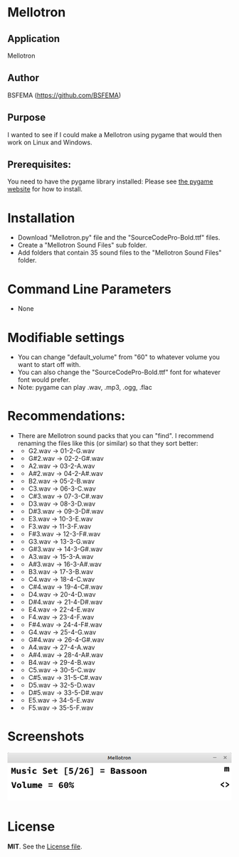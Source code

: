 # Mellotron

## Application
Mellotron

## Author
BSFEMA (https://github.com/BSFEMA)

## Purpose
I wanted to see if I could make a Mellotron using pygame that would then work on Linux and Windows.

## Prerequisites:
You need to have the pygame library installed:  Please see [the pygame website](https://www.pygame.org) for how to install.

# Installation
* Download "Mellotron.py" file and the "SourceCodePro-Bold.ttf" files.
* Create a "Mellotron Sound Files" sub folder.
* Add folders that contain 35 sound files to the "Mellotron Sound Files" folder.

# Command Line Parameters
* None

# Modifiable settings
* You can change "default_volume" from "60" to whatever volume you want to start off with.
* You can also change the "SourceCodePro-Bold.ttf" font for whatever font would prefer.
* Note:  pygame can play .wav, .mp3, .ogg, .flac

# Recommendations:
* There are Mellotron sound packs that you can "find".  I recommend renaming the files like this (or similar) so that they sort better:
* * G2.wav -> 01-2-G.wav
* * G#2.wav -> 02-2-G#.wav
* * A2.wav -> 03-2-A.wav
* * A#2.wav -> 04-2-A#.wav
* * B2.wav -> 05-2-B.wav
* * C3.wav -> 06-3-C.wav
* * C#3.wav -> 07-3-C#.wav
* * D3.wav -> 08-3-D.wav
* * D#3.wav -> 09-3-D#.wav
* * E3.wav -> 10-3-E.wav
* * F3.wav -> 11-3-F.wav
* * F#3.wav -> 12-3-F#.wav
* * G3.wav -> 13-3-G.wav
* * G#3.wav -> 14-3-G#.wav
* * A3.wav -> 15-3-A.wav
* * A#3.wav -> 16-3-A#.wav
* * B3.wav -> 17-3-B.wav
* * C4.wav -> 18-4-C.wav
* * C#4.wav -> 19-4-C#.wav
* * D4.wav -> 20-4-D.wav
* * D#4.wav -> 21-4-D#.wav
* * E4.wav -> 22-4-E.wav
* * F4.wav -> 23-4-F.wav
* * F#4.wav -> 24-4-F#.wav
* * G4.wav -> 25-4-G.wav
* * G#4.wav -> 26-4-G#.wav
* * A4.wav -> 27-4-A.wav
* * A#4.wav -> 28-4-A#.wav
* * B4.wav -> 29-4-B.wav
* * C5.wav -> 30-5-C.wav
* * C#5.wav -> 31-5-C#.wav
* * D5.wav -> 32-5-D.wav
* * D#5.wav -> 33-5-D#.wav
* * E5.wav -> 34-5-E.wav
* * F5.wav -> 35-5-F.wav

# Screenshots
![screenshot](https://github.com/BSFEMA/Mellotron/raw/master/screenshot.png)

# License
**MIT**. See the [License file](https://github.com/BSFEMA/Mellotron/blob/master/LICENSE).